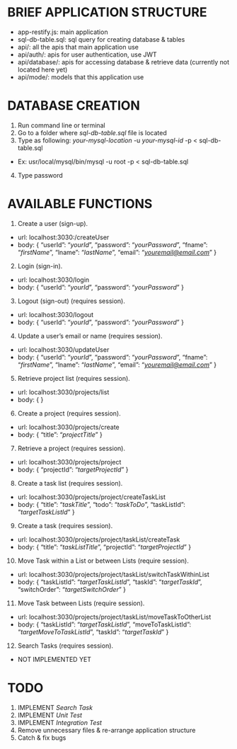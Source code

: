 # BRIEF APPLICATION STRUCTURE
* app-restify.js: main application
* sql-db-table.sql: sql query for creating database & tables
* api/: all the apis that main application use
* api/auth/: apis for user authentication, use JWT
* api/database/: apis for accessing database & retrieve data (currently not located here yet)
* api/mode/: models that this application use

# DATABASE CREATION
1. Run command line or terminal
2. Go to a folder where *sql-db-table.sql* file is located
3. Type as following: *your-mysql-location* -u *your-mysql-id*  -p < sql-db-table.sql
* Ex: usr/local/mysql/bin/mysql -u root -p < sql-db-table.sql
4. Type password

# AVAILABLE FUNCTIONS
1. Create a user (sign-up).
* url: localhost:3030:/createUser
* body: { “userId”: “*yourId*”, “password”: “*yourPassword*”, “fname”: “*firstName*”, “lname”: “*lastName*”, “email”: “*youremail@email.com*” }

2. Login (sign-in).
* url: localhost:3030/login
* body: { “userId”: “*yourId*”, “password”: “*yourPassword*” }

3. Logout (sign-out) (requires session).
* url: localhost:3030/logout
* body: { “userId”: “*yourId*”, “password”: “*yourPassword*” }

4. Update a user’s email or name (requires session).
* url: localhost:3030/updateUser
* body: { “userId”: “*yourId*”, “password”: “*yourPassword*”, “fname”: “*firstName*”, “lname”: “*lastName*”, “email”: “*youremail@email.com*” }

5. Retrieve project list (requires session).
* url: localhost:3030/projects/list
* body: {  }

6. Create a project (requires session).
* url: localhost:3030/projects/create
* body: { “title”: “*projectTitle*” }

7. Retrieve a project (requires session).
* url: localhost:3030/projects/project
* body: { “projectId”: “*targetProjectId*” }

8. Create a task list (requires session).
* url: localhost:3030/projects/project/createTaskList
* body: { “title”: “*taskTitle*”, “todo”: “*taskToDo*”, “taskListId”: “*targetTaskListId*” }

9. Create a task (requires session).
* url: localhost:3030/projects/project/taskList/createTask
* body: { “title”: “*taskListTitle*”, “projectId”: “*targetProjectId*” }

10. Move Task within a List or between Lists (require session).
* url: localhost:3030/projects/project/taskList/switchTaskWithinList
* body: { “taskListId”: “*targetTaskListId*”, “taskId”: “*targetTaskId*”, “switchOrder”: “*targetSwitchOrder*” }

11. Move Task between Lists (require session).
* url: localhost:3030/projects/project/taskList/moveTaskToOtherList
* body: { “taskListId”: “*targetTaskListId*”, “moveToTaskListId”: “*targetMoveToTaskListId*”, “taskId”: “*targetTaskId*” }

12. Search Tasks (requires session).
* NOT IMPLEMENTED YET

# TODO
1. IMPLEMENT *Search Task*
2. IMPLEMENT *Unit Test*
3. IMPLEMENT *Integration Test*
4. Remove unnecessary files & re-arrange application structure
5. Catch & fix bugs
